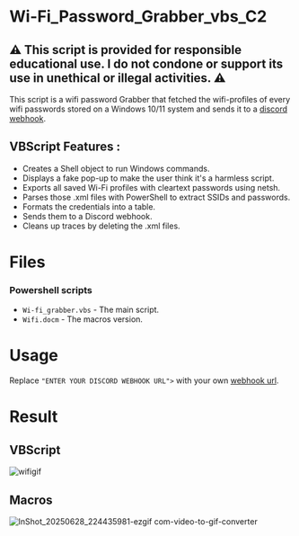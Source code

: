 # Wi-Fi_Password_Grabber_vbs_C2

## :warning: This script is provided for responsible educational use. I do not condone or support its use in unethical or illegal activities. :warning:

This script is a wifi password Grabber that fetched the wifi-profiles of every wifi passwords stored on a Windows 10/11 system and sends it to a [discord webhook](https://support.discord.com/hc/en-us/articles/228383668-Intro-to-Webhooks).

## VBScript Features :

- Creates a Shell object to run Windows commands.
- Displays a fake pop-up to make the user think it's a harmless script.
- Exports all saved Wi-Fi profiles with cleartext passwords using netsh.
- Parses those .xml files with PowerShell to extract SSIDs and passwords.
- Formats the credentials into a table.
- Sends them to a Discord webhook.
- Cleans up traces by deleting the .xml files.

# Files
### Powershell scripts
- `Wi-fi_grabber.vbs` - The main script.
- `Wifi.docm` - The macros version.

# Usage
Replace `"ENTER YOUR DISCORD WEBHOOK URL">` with your own [webhook url](https://support.discord.com/hc/en-us/articles/228383668-Intro-to-Webhooks).

# Result

## VBScript
   ![wifigif](https://github.com/user-attachments/assets/1b47aa59-1f1b-412a-9603-7d5d70882593)

## Macros   
   ![InShot_20250628_224435981-ezgif com-video-to-gif-converter](https://github.com/user-attachments/assets/ade68340-12a3-470a-be5a-3ed46883a6f6)
